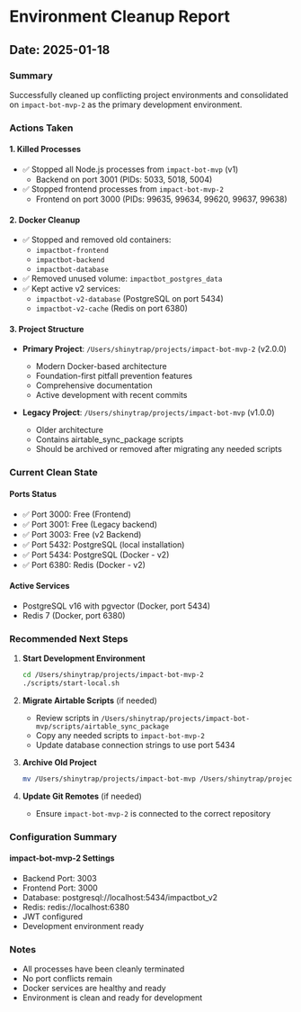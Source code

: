 # Environment Cleanup Report
## Date: 2025-01-18

### Summary
Successfully cleaned up conflicting project environments and consolidated on `impact-bot-mvp-2` as the primary development environment.

### Actions Taken

#### 1. Killed Processes
- ✅ Stopped all Node.js processes from `impact-bot-mvp` (v1)
  - Backend on port 3001 (PIDs: 5033, 5018, 5004)
- ✅ Stopped frontend processes from `impact-bot-mvp-2`
  - Frontend on port 3000 (PIDs: 99635, 99634, 99620, 99637, 99638)

#### 2. Docker Cleanup
- ✅ Stopped and removed old containers:
  - `impactbot-frontend`
  - `impactbot-backend`
  - `impactbot-database`
- ✅ Removed unused volume: `impactbot_postgres_data`
- ✅ Kept active v2 services:
  - `impactbot-v2-database` (PostgreSQL on port 5434)
  - `impactbot-v2-cache` (Redis on port 6380)

#### 3. Project Structure
- **Primary Project**: `/Users/shinytrap/projects/impact-bot-mvp-2` (v2.0.0)
  - Modern Docker-based architecture
  - Foundation-first pitfall prevention features
  - Comprehensive documentation
  - Active development with recent commits

- **Legacy Project**: `/Users/shinytrap/projects/impact-bot-mvp` (v1.0.0)
  - Older architecture
  - Contains airtable_sync_package scripts
  - Should be archived or removed after migrating any needed scripts

### Current Clean State

#### Ports Status
- ✅ Port 3000: Free (Frontend)
- ✅ Port 3001: Free (Legacy backend)
- ✅ Port 3003: Free (v2 Backend)
- ✅ Port 5432: PostgreSQL (local installation)
- ✅ Port 5434: PostgreSQL (Docker - v2)
- ✅ Port 6380: Redis (Docker - v2)

#### Active Services
- PostgreSQL v16 with pgvector (Docker, port 5434)
- Redis 7 (Docker, port 6380)

### Recommended Next Steps

1. **Start Development Environment**
   ```bash
   cd /Users/shinytrap/projects/impact-bot-mvp-2
   ./scripts/start-local.sh
   ```

2. **Migrate Airtable Scripts** (if needed)
   - Review scripts in `/Users/shinytrap/projects/impact-bot-mvp/scripts/airtable_sync_package`
   - Copy any needed scripts to `impact-bot-mvp-2`
   - Update database connection strings to use port 5434

3. **Archive Old Project**
   ```bash
   mv /Users/shinytrap/projects/impact-bot-mvp /Users/shinytrap/projects/archive/impact-bot-mvp-v1
   ```

4. **Update Git Remotes** (if needed)
   - Ensure `impact-bot-mvp-2` is connected to the correct repository

### Configuration Summary

#### impact-bot-mvp-2 Settings
- Backend Port: 3003
- Frontend Port: 3000
- Database: postgresql://localhost:5434/impactbot_v2
- Redis: redis://localhost:6380
- JWT configured
- Development environment ready

### Notes
- All processes have been cleanly terminated
- No port conflicts remain
- Docker services are healthy and ready
- Environment is clean and ready for development